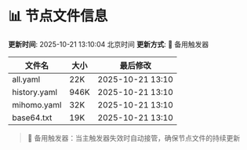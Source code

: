 # 📊 节点文件信息

**更新时间**: 2025-10-21 13:10:04 北京时间
**更新方式**: 🔄 备用触发器

| 文件名 | 大小 | 最后修改 |
|--------|------|----------|
| all.yaml | 22K | 2025-10-21 13:10 |
| history.yaml | 946K | 2025-10-21 13:10 |
| mihomo.yaml | 32K | 2025-10-21 13:10 |
| base64.txt | 19K | 2025-10-21 13:10 |

> 🔄 备用触发器：当主触发器失效时自动接管，确保节点文件的持续更新
